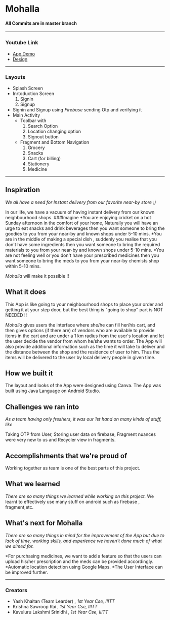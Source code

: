 # Mohalla

#### All Commits are in master branch
---

### Youtube Link
* [App Demo](https://youtu.be/u0D6fSbsSls)
* [Design](https://youtu.be/zQ4mEHUCuvY)
---

### Layouts
*  Splash Screen
*  Inrtoduction Screen
   1. Signin
   2. Signup
*  Signin and Signup using _Firebase_ sending Otp and verifying it
*  Main Activity
   * Toolbar with 
      1. Search Option
      2. Location changing option
      3. Signout button 
   * Fragment and Bottom Navigation 
      1. Grocery 
      2. Snacks
      3. Cart (for billing)
      4. Stationery
      5. Medicine 
---

## Inspiration
*We all have a need for Instant delivery from our favorite near-by store ;)*  

In our life, we have a vacuum of having instant delivery from our known neighbourhood shops.
###Imagine
*You are enjoying cricket on a hot Sunday afternoon in the comfort of your home, Naturally you will have an urge to eat snacks and drink beverages then you want someone to bring the goodies to you from your near-by and known shops under 5-10 mins.
*You are in the middle of making a special dish , suddenly you realise that you don't have some ingredients 
then you want someone to bring the required materials to you from your near-by and known shops under 5-10 mins.
*You are not feeling well or you don't have your prescribed medicines then you want someone to bring the meds to you from your near-by chemists shop within 5-10 mins.  
  
*Mohalla* will make it possible !!

## What it does
This App is like going to your neighbourhood shops to place your order and getting it at your step door, but the best thing is  "going to shop" part is NOT NEEDED !!  

*Mohalla* gives users the interface where she/he can fill her/his cart, and then gives options (if there are) of vendors who are available to provide items in the cart and are under a 1 km radius from the user's location and let the user decide the vendor from whom he/she wants to order.
The App will also provide additional information such as the time it will take to deliver and the distance between the shop and the residence of user to him. Thus the items will be delivered to the user by local delivery people in given time.

## How we built it
The layout and looks of the App were designed using Canva.
The App was built using Java Language on Android Studio.
## Challenges we ran into
*As a team having only freshers, it was our 1st hand on many kinds of stuff, like*  

 Taking OTP from User, Storing user data on firebase, Fragment nuances were very new to us and Recycler view in fragments.
## Accomplishments that we're proud of
Working together as team is one of the best parts of this project. 

## What we learned
*There are so many things we learned while working on this project.*
We learnt to effectively use many stuff on android such as firebase , fragment,etc.
## What's next for Mohalla
*There are so many things in mind for the improvement of the App but due to lack of time, working skills, and experience we haven't done much of what we aimed for.*  

*For purchasing medicines, we want to add a feature so that the users can upload his/her prescription and the meds can be provided accordingly.
*Automatic location detection using Google Maps.
*The User Interface can be improved further.

---
### Creators
* Yash Khaitan (Team Learder)
     , _1st Year Cse, IIITT_
* Krishna Sawroop Rai
      , _1st Year Cse, IIITT_
* Kavuluru Lakshmi Srinidhi 
      , _1st Year Cse, IIITT_
   
